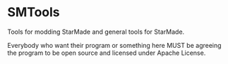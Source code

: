 SMTools
=======

Tools for modding StarMade and general tools for StarMade.

Everybody who want their program or something here MUST be agreeing the program to be open source and licensed under Apache License.

